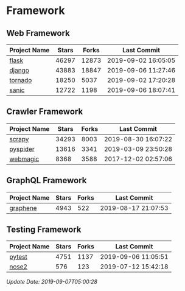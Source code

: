 # Framework

## Web Framework

| Project Name | Stars | Forks | Last Commit |
| ------------ | ----- | ----- | ----------- |
| [flask](https://github.com/pallets/flask) | 46297 | 12873 | 2019-09-02 16:05:05 |
| [django](https://github.com/django/django) | 43883 | 18847 | 2019-09-06 11:27:46 |
| [tornado](https://github.com/tornadoweb/tornado) | 18250 | 5037 | 2019-09-02 17:20:28 |
| [sanic](https://github.com/huge-success/sanic) | 12722 | 1198 | 2019-09-06 18:07:41 |

## Crawler Framework

| Project Name | Stars | Forks | Last Commit |
| ------------ | ----- | ----- | ----------- |
| [scrapy](https://github.com/scrapy/scrapy) | 34293 | 8003 | 2019-08-30 16:07:22 |
| [pyspider](https://github.com/binux/pyspider) | 13616 | 3341 | 2019-03-09 23:50:28 |
| [webmagic](https://github.com/code4craft/webmagic) | 8368 | 3588 | 2017-12-02 02:57:06 |

## GraphQL Framework

| Project Name | Stars | Forks | Last Commit |
| ------------ | ----- | ----- | ----------- |
| [graphene](https://github.com/graphql-python/graphene) | 4943 | 522 | 2019-08-17 21:07:53 |

## Testing Framework

| Project Name | Stars | Forks | Last Commit |
| ------------ | ----- | ----- | ----------- |
| [pytest](https://github.com/pytest-dev/pytest) | 4751 | 1137 | 2019-09-06 11:05:51 |
| [nose2](https://github.com/nose-devs/nose2) | 576 | 123 | 2019-07-12 15:42:18 |

*Update Date: 2019-09-07T05:00:28*